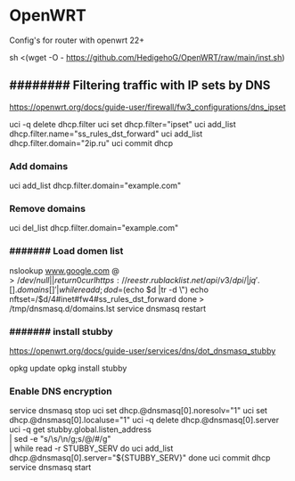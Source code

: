 # OpenWRT
Config's for router with openwrt 22+

sh <(wget -O - https://github.com/HedigehoG/OpenWRT/raw/main/inst.sh)

## ########  Filtering traffic with IP sets by DNS  ##########
https://openwrt.org/docs/guide-user/firewall/fw3_configurations/dns_ipset

uci -q delete dhcp.filter
uci set dhcp.filter="ipset"
uci add_list dhcp.filter.name="ss_rules_dst_forward"
uci add_list dhcp.filter.domain="2ip.ru"
uci commit dhcp

### Add domains
uci add_list dhcp.filter.domain="example.com"
### Remove domains
uci del_list dhcp.filter.domain="example.com"

### #######  Load domen list  ##########
nslookup www.google.com $@>/dev/null  || return 0
curl https://reestr.rublacklist.net/api/v3/dpi/ |jq '.[].domains[]' |while read d; do
	d=$(echo $d |tr -d \")
    echo nftset=/$d/4#inet#fw4#ss_rules_dst_forward
done > /tmp/dnsmasq.d/domains.lst
service dnsmasq restart

### #######  install stubby  ##########################
https://openwrt.org/docs/guide-user/services/dns/dot_dnsmasq_stubby
	
opkg update
opkg install stubby
 
### Enable DNS encryption
service dnsmasq stop
uci set dhcp.@dnsmasq[0].noresolv="1"
uci set dhcp.@dnsmasq[0].localuse="1"
uci -q delete dhcp.@dnsmasq[0].server
uci -q get stubby.global.listen_address \
| sed -e "s/\s/\n/g;s/@/#/g" \
| while read -r STUBBY_SERV
do uci add_list dhcp.@dnsmasq[0].server="${STUBBY_SERV}"
done
uci commit dhcp
service dnsmasq start	
